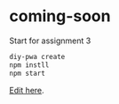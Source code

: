 # coming-soon
Start for assignment 3


```bash
diy-pwa create
npm instll
npm start
```

[Edit here](https://diy-pwa.dev/~/gh/steveesamson/coming-soon).
